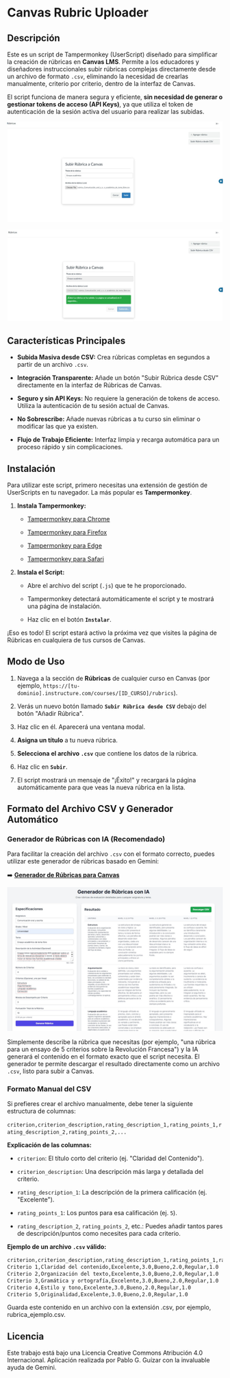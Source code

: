 # Canvas Rubric Uploader

## Descripción

Este es un script de Tampermonkey (UserScript) diseñado para simplificar la creación de rúbricas en **Canvas LMS**. Permite a los educadores y diseñadores instruccionales subir rúbricas complejas directamente desde un archivo de formato `.csv`, eliminando la necesidad de crearlas manualmente, criterio por criterio, dentro de la interfaz de Canvas.

El script funciona de manera segura y eficiente, **sin necesidad de generar o gestionar tokens de acceso (API Keys)**, ya que utiliza el token de autenticación de la sesión activa del usuario para realizar las subidas.

![Ventana subir rúbrica](src/Ventana-subir-rubrica.jpg)

![Éxito subir rúbrica](src/Exito-subir-rubrica.jpg)

## Características Principales

* **Subida Masiva desde CSV:** Crea rúbricas completas en segundos a partir de un archivo `.csv`.

* **Integración Transparente:** Añade un botón "Subir Rúbrica desde CSV" directamente en la interfaz de Rúbricas de Canvas.

* **Seguro y sin API Keys:** No requiere la generación de tokens de acceso. Utiliza la autenticación de tu sesión actual de Canvas.

* **No Sobrescribe:** Añade nuevas rúbricas a tu curso sin eliminar o modificar las que ya existen.

* **Flujo de Trabajo Eficiente:** Interfaz limpia y recarga automática para un proceso rápido y sin complicaciones.

## Instalación

Para utilizar este script, primero necesitas una extensión de gestión de UserScripts en tu navegador. La más popular es **Tampermonkey**.

1. **Instala Tampermonkey:**

   * [Tampermonkey para Chrome](https://chrome.google.com/webstore/detail/tampermonkey/dhdgffkkebhmkfjojejmpbldmpobfkfo)

   * [Tampermonkey para Firefox](https://addons.mozilla.org/es/firefox/addon/tampermonkey/)

   * [Tampermonkey para Edge](https://microsoftedge.microsoft.com/addons/detail/tampermonkey/iikmkjmpaadaobahmlepeloendndfphd)

   * [Tampermonkey para Safari](https://www.tampermonkey.net/?browser=safari)

2. **Instala el Script:**

   * Abre el archivo del script (`.js`) que te he proporcionado.

   * Tampermonkey detectará automáticamente el script y te mostrará una página de instalación.

   * Haz clic en el botón **`Instalar`**.

¡Eso es todo! El script estará activo la próxima vez que visites la página de Rúbricas en cualquiera de tus cursos de Canvas.

## Modo de Uso

1. Navega a la sección de **Rúbricas** de cualquier curso en Canvas (por ejemplo, `https://[tu-dominio].instructure.com/courses/[ID_CURSO]/rubrics`).

2. Verás un nuevo botón llamado **`Subir Rúbrica desde CSV`** debajo del botón "Añadir Rúbrica".

3. Haz clic en él. Aparecerá una ventana modal.

4. **Asigna un título** a tu nueva rúbrica.

5. **Selecciona el archivo `.csv`** que contiene los datos de la rúbrica.

6. Haz clic en **`Subir`**.

7. El script mostrará un mensaje de "¡Éxito!" y recargará la página automáticamente para que veas la nueva rúbrica en la lista.

## Formato del Archivo CSV y Generador Automático

### Generador de Rúbricas con IA (Recomendado)

Para facilitar la creación del archivo `.csv` con el formato correcto, puedes utilizar este generador de rúbricas basado en Gemini:

➡️ [**Generador de Rúbricas para Canvas**](https://g.co/gemini/share/f0fffe2448f2)

![Generador de Rúbricas para Canvas](src/Generador-de-rubricas.jpg)

Simplemente describe la rúbrica que necesitas (por ejemplo, "una rúbrica para un ensayo de 5 criterios sobre la Revolución Francesa") y la IA generará el contenido en el formato exacto que el script necesita. El generador te permite descargar el resultado directamente como un archivo `.csv`, listo para subir a Canvas.

### Formato Manual del CSV

Si prefieres crear el archivo manualmente, debe tener la siguiente estructura de columnas:

`criterion,criterion_description,rating_description_1,rating_points_1,rating_description_2,rating_points_2,...`

**Explicación de las columnas:**

* `criterion`: El título corto del criterio (ej. "Claridad del Contenido").

* `criterion_description`: Una descripción más larga y detallada del criterio.

* `rating_description_1`: La descripción de la primera calificación (ej. "Excelente").

* `rating_points_1`: Los puntos para esa calificación (ej. `5`).

* `rating_description_2`, `rating_points_2`, etc.: Puedes añadir tantos pares de descripción/puntos como necesites para cada criterio.

**Ejemplo de un archivo `.csv` válido:**

```csv
criterion,criterion_description,rating_description_1,rating_points_1,rating_description_2,rating_points_2,rating_description_3,rating_points_3
Criterio 1,Claridad del contenido,Excelente,3.0,Bueno,2.0,Regular,1.0
Criterio 2,Organización del texto,Excelente,3.0,Bueno,2.0,Regular,1.0
Criterio 3,Gramática y ortografía,Excelente,3.0,Bueno,2.0,Regular,1.0
Criterio 4,Estilo y tono,Excelente,3.0,Bueno,2.0,Regular,1.0
Criterio 5,Originalidad,Excelente,3.0,Bueno,2.0,Regular,1.0
```

Guarda este contenido en un archivo con la extensión .csv, por ejemplo, rubrica_ejemplo.csv.

## Licencia

Este trabajo está bajo una Licencia Creative Commons Atribución 4.0 Internacional.
Aplicación realizada por Pablo G. Guízar con la invaluable ayuda de Gemini.
